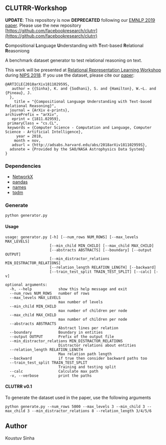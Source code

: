 ## CLUTRR-Workshop

**UPDATE**: This repository is now **DEPRECATED** following our [EMNLP 2019 paper](https://arxiv.org/pdf/1908.06177.pdf). Please use the new repository [https://github.com/facebookresearch/clutrr](https://github.com/facebookresearch/clutrr)

**C**ompositional **L**anguage **U**nderstanding with **T**ext-based **R**elational **R**easoniong

A benchmark dataset generator to test relational reasoning on text.

This work will be presented at [Relational Representation Learning Workshop](https://r2learning.github.io/) during [NIPS 2018](https://nips.cc/Conferences/2018). If you use the dataset, please cite our [paper](https://arxiv.org/abs/1811.02959):

```
@ARTICLE{2018arXiv181102959S,
   author = {{Sinha}, K. and {Sodhani}, S. and {Hamilton}, W.~L. and {Pineau}, J.
  },
    title = "{Compositional Language Understanding with Text-based Relational Reasoning}",
  journal = {ArXiv e-prints},
archivePrefix = "arXiv",
   eprint = {1811.02959},
 primaryClass = "cs.CL",
 keywords = {Computer Science - Computation and Language, Computer Science - Artificial Intelligence},
     year = 2018,
    month = nov,
   adsurl = {http://adsabs.harvard.edu/abs/2018arXiv181102959S},
  adsnote = {Provided by the SAO/NASA Astrophysics Data System}
}
```

### Dependencies

- [NetworkX](https://networkx.github.io/)
- [pandas](https://pypi.org/project/pandas/)
- [names](https://pypi.org/project/names/)
- [tqdm](https://pypi.org/project/tqdm/)

### Generate

```
python generator.py
```

#### Usage

```
usage: generator.py [-h] [--num_rows NUM_ROWS] [--max_levels MAX_LEVELS]
                    [--min_child MIN_CHILD] [--max_child MAX_CHILD]
                    [--abstracts ABSTRACTS] [--boundary] [--output OUTPUT]
                    [--min_distractor_relations MIN_DISTRACTOR_RELATIONS]
                    [--relation_length RELATION_LENGTH] [--backward]
                    [--train_test_split TRAIN_TEST_SPLIT] [--calc] [-v]

optional arguments:
  -h, --help            show this help message and exit
  --num_rows NUM_ROWS   number of rows
  --max_levels MAX_LEVELS
                        max number of levels
  --min_child MIN_CHILD
                        max number of children per node
  --max_child MAX_CHILD
                        max number of children per node
  --abstracts ABSTRACTS
                        Abstract lines per relation
  --boundary            Boundary in entities
  --output OUTPUT       Prefix of the output file
  --min_distractor_relations MIN_DISTRACTOR_RELATIONS
                        Distractor relations about entities
  --relation_length RELATION_LENGTH
                        Max relation path length
  --backward            if true then consider backward paths too
  --train_test_split TRAIN_TEST_SPLIT
                        Training and testing split
  --calc                Calculate max path
  -v, --verbose         print the paths

```

#### CLUTRR v0.1

To generate the dataset used in the paper, use the following arguments

`python generate.py --num_rows 5000 --max_levels 3 --min_child 3 --max_child 3 --min_distractor_relations 8 --relation_length 3/4/5/6`

## Author

Koustuv Sinha
